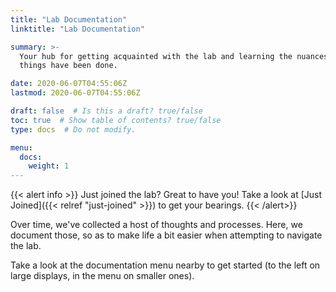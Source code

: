 ```yaml
---
title: "Lab Documentation"
linktitle: "Lab Documentation"

summary: >-
  Your hub for getting acquainted with the lab and learning the nuances of how
  things have been done.

date: 2020-06-07T04:55:06Z
lastmod: 2020-06-07T04:55:06Z

draft: false  # Is this a draft? true/false
toc: true  # Show table of contents? true/false
type: docs  # Do not modify.

menu:
  docs:
    weight: 1
---
```


{{< alert info >}}
Just joined the lab? Great to have you! Take a look at 
[Just Joined]({{< relref "just-joined" >}}) to get your bearings.
{{< /alert>}}

Over time, we've collected a host of thoughts and processes. Here, we document
those, so as to make life a bit easier when attempting to navigate the lab.

Take a look at the documentation menu nearby to get started (to the left on
large displays, in the menu on smaller ones).
